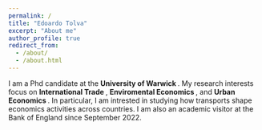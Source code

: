```yaml
---
permalink: /
title: "Edoardo Tolva"
excerpt: "About me"
author_profile: true
redirect_from: 
  - /about/
  - /about.html
---
```


I am a Phd candidate at the <b>University of Warwick </b>. My research interests focus on <b> International Trade </b>, <b> Enviromental Economics </b>, and <b> Urban Economics </b>. In particular, I am intrested in studying how transports shape economics activities across countries. I am also an academic visitor at the Bank of England since September 2022. 
